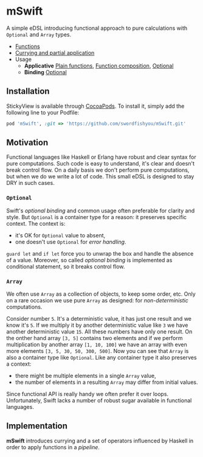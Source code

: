 # mSwift
A simple eDSL introducing functional approach to pure calculations with `Optional` and `Array` types.

- [Functions](/Documentation/Functions.md)
- [Currying and partial application](/Documentation/Currying.md)
- Usage
    - **Applicative** [Plain functions](/Documentation/Applicative.md#apply-a-function), [Function composition](/Documentation/Applicative.md#function-composition), [Optional](/Documentation/Applicative.md#apply-a-function-to-optional)
    - **Binding** [Optional](/Documentation/Binding.md)

## Installation
StickyView is available through [CocoaPods](https://cocoapods.org). To install
it, simply add the following line to your Podfile:

```ruby
pod 'mSwift', :git => 'https://github.com/swordfishyou/mSwift.git'
```

## Motivation
Functional languages like Haskell or Erlang have robust and clear syntax for pure computations. Such code is easy to understand, it's clear and doesn't break control flow. On a daily basis we don't perform pure computations, but when we do we write a lot of code. This small eDSL is designed to stay DRY in such cases.

### `Optional`
Swift's _optional binding_ and common usage often preferable for clarity and style. But `Optional` is a container type for a reason: it preserves specific context. The context is:
* it's OK for `Optional` value to absent,
* one doesn't use `Optional` for _error handling_.

`guard let` and `if let` force you to unwrap the box and handle the absence of a value. Moreover, so called _optional binding_ is implemented as conditional statement, so it breaks control flow.

### `Array`
We often use `Array` as a collection of objects, to keep some order, etc. Only on a rare occasion we use pure `Array` as designed: for _non-deterministic_ computations. 

Consider number `5`. It's a deterministic value, it has just one result and we know it's `5`. If we multiply it by another deterministic value like `3` we have another deterministic value `15`. All these numbers have only one result. On the onther hand array `[3, 5]` contains two elements and if we perform multiplication by another array `[1, 10, 100]` we have an array with even more elements `[3, 5, 30, 50, 300, 500]`. Now you can see that `Array` is also a container type like `Optional`. Like any container type it also preserves a context: 
* there might be multiple elements in a single `Array` value,
* the number of elements in a resulting `Array` may differ from initial values.

Since functional API is really handy we often prefer it over loops. Unfortunately, Swift lacks a number of robust sugar available in functional languages.

## Implementation
**mSwift** introduces currying and a set of operators influenced by Haskell in order to apply functions in a _pipeline_.